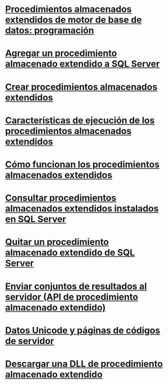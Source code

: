 # [Procedimientos almacenados extendidos de motor de base de datos: programación](database-engine-extended-stored-procedures-programming.md)
# [Agregar un procedimiento almacenado extendido a SQL Server](adding-an-extended-stored-procedure-to-sql-server.md)
# [Crear procedimientos almacenados extendidos](creating-extended-stored-procedures.md)
# [Características de ejecución de los procedimientos almacenados extendidos](execution-characteristics-of-extended-stored-procedures.md)
# [Cómo funcionan los procedimientos almacenados extendidos](how-extended-stored-procedures-work.md)
# [Consultar procedimientos almacenados extendidos instalados en SQL Server](querying-extended-stored-procedures-installed-in-sql-server.md)
# [Quitar un procedimiento almacenado extendido de SQL Server](removing-an-extended-stored-procedure-from-sql-server.md)
# [Enviar conjuntos de resultados al servidor (API de procedimiento almacenado extendido)](sending-result-sets-to-the-server-extended-stored-procedure-api.md)
# [Datos Unicode y páginas de códigos de servidor](unicode-data-and-server-code-pages.md)
# [Descargar una DLL de procedimiento almacenado extendido](unloading-an-extended-stored-procedure-dll.md)
